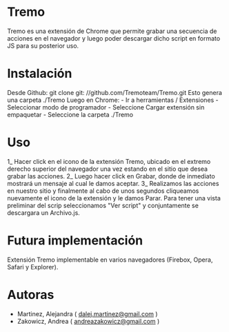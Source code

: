 # Tremo
Tremo es una extensión de Chrome que permite grabar una secuencia de acciones en el navegador y luego poder descargar dicho script en formato JS para su posterior uso.

# Instalación
Desde Github: 
git clone git: //github.com/Tremoteam/Tremo.git
Esto genera una carpeta ./Tremo 
Luego en Chrome: 
	- Ir a herramientas / Extensiones 
	- Seleccionar modo de programador 
	- Seleccione Cargar extensión sin empaquetar 
	- Seleccione la carpeta ./Tremo 
	
# Uso
1_ Hacer click en el icono de la extensión Tremo, ubicado en el extremo derecho superior del navegador una vez estando en el sitio que desea grabar las acciones. 
2_ Luego hacer click en Grabar, donde de inmediato mostrará un mensaje al cual le damos aceptar. 
3_ Realizamos las acciones en nuestro sitio y finalmente al cabo de unos segundos cliqueamos nuevamente el icono de la extensión y le damos Parar. 
Para tener una vista preliminar del scrip seleccionamos "Ver script" y conjuntamente se descargara un Archivo.js. 

# Futura implementación
Extensión Tremo implementable en varios navegadores (Firebox, Opera, Safari y Explorer).

# Autoras
- Martinez, Alejandra ( dalej.martinez@gmail.com )
- Zakowicz, Andrea ( andreazakowicz@gmail.com )

